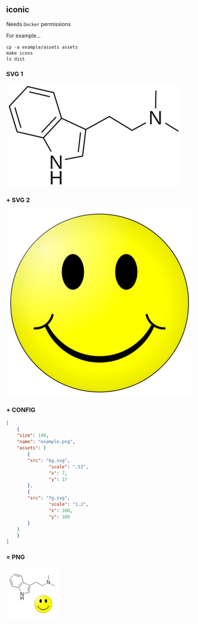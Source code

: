 ## iconic

Needs `Docker` permissions

For example...

```
cp -a example/assets assets
make icons
ls dist
```

### SVG 1


![SVG 1](/example/assets/bg.svg?raw=true "SVG 1")

### + SVG 2

![SVG 2](/example/assets/fg.svg?raw=true "SVG 2")

### + CONFIG

```json
[
    {
	"size": 140,
	"name": "example.png",
	"assets": [
	    {
		"src": "bg.svg",
                "scale": ".53",
                "x": 7,
                "y": 17
	    },
	    {
		"src": "fg.svg",
                "scale": "1.2",
                "x": 100,
                "y": 100
	    }
	]
    }
]

```

### = PNG

![PNG](/example/dist/example.png?raw=true "PNG")
